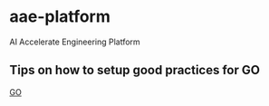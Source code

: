 # aae-platform
AI Accelerate Engineering Platform


## Tips on how to setup good practices for GO

[GO](docs/go/README.MD)